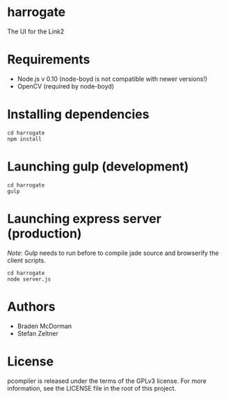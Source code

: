 harrogate
=========

The UI for the Link2

Requirements
============

* Node.js v 0.10 (node-boyd is not compatible with newer versions!)
* OpenCV (required by node-boyd)

Installing dependencies
=======================

	cd harrogate
	npm install

Launching gulp (development)
============================

	cd harrogate
	gulp

Launching express server (production)
=====================================

*Note*: Gulp needs to run before to compile jade source and browserify the client scripts.

	cd harrogate
	node server.js

Authors
=======

* Braden McDorman
* Stefan Zeltner

License
=======
pcompiler is released under the terms of the GPLv3 license. For more information, see the LICENSE file in the root of this project.
